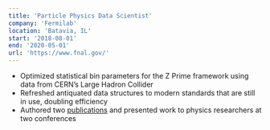 ```yaml
---
title: 'Particle Physics Data Scientist'
company: 'Fermilab'
location: 'Batavia, IL'
start: '2018-08-01'
end: '2020-05-01'
url: 'https://www.fnal.gov/'
---
```


- Optimized statistical bin parameters for the Z Prime framework using data from CERN’s Large Hadron Collider
- Refreshed antiquated data structures to modern standards that are still in use, doubling efficiency
- Authored two [publications](https://scholar.google.com/citations?hl=en&view_op=list_works&gmla=AJsN-F50josePmG5b2A-W2-Ljzeb5tu8QhelMDoubk1ONt9uNWS4qwrS9wsYnvvMKdGmFP0EX35FqT2PiGlE_N9yJjlMCGFC7OdVVmJE76icm_38HPR3FSPQEwZcoy0QE4a5H-C-njhJd_9gmdPxiZgN-0LxGhTbkw&user=fhRRnW8AAAAJ) and presented work to physics researchers at two conferences
